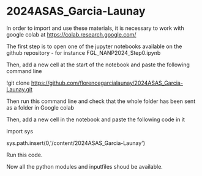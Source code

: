 # 2024ASAS_Garcia-Launay

In order to import and use these materials, it is necessary to work with google colab at https://colab.research.google.com/

The first step is to open one of the jupyter notebooks available on the github repository - for instance FGL_NANP2024_Step0.ipynb

Then, add a new cell at the start of the notebook and paste the following command line

!git clone https://github.com/florencegarcialaunay/2024ASAS_Garcia-Launay.git

Then run this command line and check that the whole folder has been sent as a folder in Google colab

Then, add a new cell in the notebook and paste the following code in it

import sys

sys.path.insert(0,'/content/2024ASAS_Garcia-Launay')

Run this code.

Now all the python modules and inputfiles shoud be available. 
